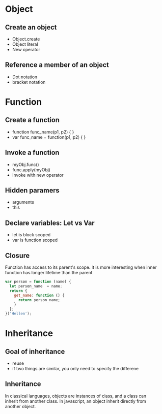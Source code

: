 # Object
## Create an object
  - Object.create
  - Object literal
  - New operator
## Reference a member of an object
  - Dot notation
  - bracket notation

# Function
## Create a function
  - function func_name(p1, p2) { <body>}
  - var func_name = function(p1, p2) { <body> }
## Invoke a function
  - myObj.func()
  - func.apply(myObj)
  - invoke with new operator
## Hidden paramers
  - arguments
  - this
## Declare variables: Let vs Var
  - let is block scoped
  - var is function scoped
## Closure
Function has access to its parent's scope. It is more interesting when inner function has longer lifetime than the parent
```javascript
var person = function (name) {
  let person_name  = name;
  return {
    get_name: function () {
      return person_name;
    }
  };
}('Hellen');
```
# Inheritance
## Goal of inheritance
  - reuse
  - if two things are similar, you only need to specify the differene
## Inheritance
In classical languages, objects are instances of class, and a class can inherit from another class. In javascript, an object
inherit directly from another object.
